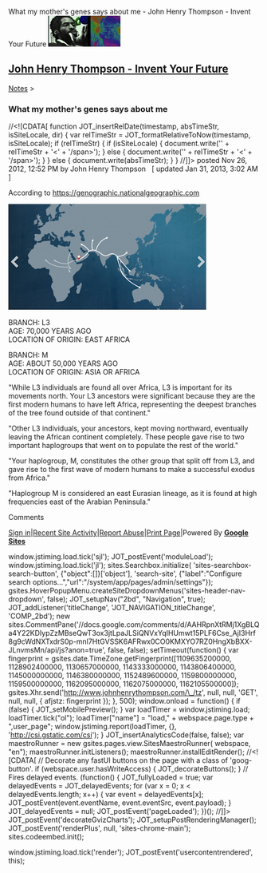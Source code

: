 What my mother's genes says about me - John Henry Thompson - Invent Your Future [![John Henry Thompson - Invent Your Future](../_/rsrc/1329567069254/config/customLogo.gif-revision=6.png)](../index.html)

[John Henry Thompson - Invent Your Future](../index.html)
---------------------------------------------------------

    

[Notes](../notes.html)‎ > ‎

### What my mother's genes says about me

//<!\[CDATA\[ function JOT\_insertRelDate(timestamp, absTimeStr, isSiteLocale, dir) { var relTimeStr = JOT\_formatRelativeToNow(timestamp, isSiteLocale); if (relTimeStr) { if (isSiteLocale) { document.write('<span timestamp="' + timestamp + '" issitelocale="' + isSiteLocale + '" title="' + absTimeStr + '" dir="' + dir + '">' + relTimeStr + '<' + '/span>'); } else { document.write('<span timestamp="' + timestamp + '" title="' + absTimeStr + '" dir="' + dir + '">' + relTimeStr + '<' + '/span>'); } } else { document.write(absTimeStr); } } //\]\]> posted Nov 26, 2012, 12:52 PM by John Henry Thompson   \[ updated Jan 31, 2013, 3:02 AM \]

According to https://genographic.nationalgeographic.com  
  

[![](../_/rsrc/1359630140253/notes/whatmymothersgenesay/maternal-genes-height=212&width=400.png)](http://www.johnhenrythompson.com/notes/whatmymothersgenesay/maternal-genes.png?attredirects=0)

  
BRANCH: L3  
AGE: 70,000 YEARS AGO  
LOCATION OF ORIGIN: EAST AFRICA  
  
BRANCH: M  
AGE: ABOUT 50,000 YEARS AGO  
LOCATION OF ORIGIN: ASIA OR AFRICA  
  
"While L3 individuals are found all over Africa, L3 is important for its movements north. Your L3 ancestors were significant because they are the first modern humans to have left Africa, representing the deepest branches of the tree found outside of that continent."  
  
"Other L3 individuals, your ancestors, kept moving northward, eventually leaving the African continent completely. These people gave rise to two important haplogroups that went on to populate the rest of the world."  
  
"Your haplogroup, M, constitutes the other group that split off from L3, and gave rise to the first wave of modern humans to make a successful exodus from Africa."  
  
"Haplogroup M is considered an east Eurasian lineage, as it is found at high frequencies east of the Arabian Peninsula."  

Comments

[Sign in](https://accounts.google.com/ServiceLogin?continue=http://sites.google.com/a/johnhenrythompson.com/jht/notes/whatmymothersgenesay&service=jotspot)|[Recent Site Activity](../system/app/pages/recentChanges.html)|[Report Abuse](http://sites.google.com/a/johnhenrythompson.com/jht/system/app/pages/reportAbuse)|[Print Page](javascript:;)|Powered By **[Google Sites](http://sites.google.com/site)**

window.jstiming.load.tick('sjl'); JOT\_postEvent('moduleLoad'); window.jstiming.load.tick('jl'); sites.Searchbox.initialize( 'sites-searchbox-search-button', {"object":\[\]}\['object'\], 'search-site', {"label":"Configure search options...","url":"/system/app/pages/admin/settings"}); gsites.HoverPopupMenu.createSiteDropdownMenus('sites-header-nav-dropdown', false); JOT\_setupNav("2bd", "Navigation", true); JOT\_addListener('titleChange', 'JOT\_NAVIGATION\_titleChange', 'COMP\_2bd'); new sites.CommentPane('//docs.google.com/comments/d/AAHRpnXtRMj1XgBLQa4Y22KDIypZzMBseQwT3ox3jtLpaJLSiQNVxYqIHUmwt15PLF6Cse\_AjI3Hrf8g9cWdNXTxdrS0p-mnl7HtGVSSK6AFRwx0CO0KMXYO7RZ0HngXbBXX-JLnvmsMn/api/js?anon=true', false, false); setTimeout(function() { var fingerprint = gsites.date.TimeZone.getFingerprint(\[1109635200000, 1128902400000, 1130657000000, 1143333000000, 1143806400000, 1145000000000, 1146380000000, 1152489600000, 1159800000000, 1159500000000, 1162095000000, 1162075000000, 1162105500000\]); gsites.Xhr.send('http://www.johnhenrythompson.com/\_/tz', null, null, 'GET', null, null, { afjstz: fingerprint }); }, 500); window.onload = function() { if (false) { JOT\_setMobilePreview(); } var loadTimer = window.jstiming.load; loadTimer.tick("ol"); loadTimer\["name"\] = "load," + webspace.page.type + ",user\_page"; window.jstiming.report(loadTimer, {}, 'http://csi.gstatic.com/csi'); } JOT\_insertAnalyticsCode(false, false); var maestroRunner = new gsites.pages.view.SitesMaestroRunner( webspace, "en"); maestroRunner.initListeners(); maestroRunner.installEditRender(); //<!\[CDATA\[ // Decorate any fastUI buttons on the page with a class of 'goog-button'. if (webspace.user.hasWriteAccess) { JOT\_decorateButtons(); } // Fires delayed events. (function() { JOT\_fullyLoaded = true; var delayedEvents = JOT\_delayedEvents; for (var x = 0; x < delayedEvents.length; x++) { var event = delayedEvents\[x\]; JOT\_postEvent(event.eventName, event.eventSrc, event.payload); } JOT\_delayedEvents = null; JOT\_postEvent('pageLoaded'); })(); //\]\]> JOT\_postEvent('decorateGvizCharts'); JOT\_setupPostRenderingManager(); JOT\_postEvent('renderPlus', null, 'sites-chrome-main'); sites.codeembed.init();

window.jstiming.load.tick('render'); JOT\_postEvent('usercontentrendered', this);